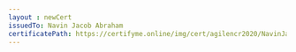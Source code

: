 ```yaml
--- 
layout : newCert 
issuedTo: Navin Jacob Abraham 
certificatePath: https://certifyme.online/img/cert/agilencr2020/NavinJacobAbraham_ed0a2.png
--- 
```


